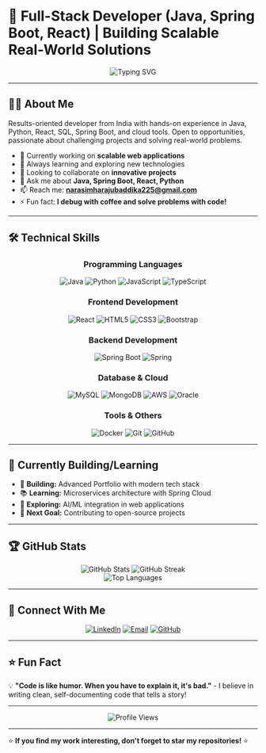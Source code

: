 # 🚀 Full-Stack Developer (Java, Spring Boot, React) | Building Scalable Real-World Solutions

<div align="center">
  <img src="https://readme-typing-svg.herokuapp.com?font=Fira+Code&pause=1000&color=2196F3&center=true&vCenter=true&width=435&lines=Full-Stack+Developer;Java+%7C+Spring+Boot+%7C+React;Always+learning+new+things" alt="Typing SVG" />
</div>

---

## 👨‍💻 About Me

Results-oriented developer from India with hands-on experience in Java, Python, React, SQL, Spring Boot, and cloud tools. Open to opportunities, passionate about challenging projects and solving real-world problems.

- 🔭 Currently working on **scalable web applications**
- 🌱 Always learning and exploring new technologies
- 👯 Looking to collaborate on **innovative projects**
- 💬 Ask me about **Java, Spring Boot, React, Python**
- 📫 Reach me: **narasimharajubaddika225@gmail.com**
- ⚡ Fun fact: **I debug with coffee and solve problems with code!**

---

## 🛠️ Technical Skills

<div align="center">

### Programming Languages
![Java](https://img.shields.io/badge/Java-%23ED8B00.svg?style=for-the-badge&logo=java&logoColor=white)
![Python](https://img.shields.io/badge/Python-3670A0?style=for-the-badge&logo=python&logoColor=ffdd54)
![JavaScript](https://img.shields.io/badge/JavaScript-%23323330.svg?style=for-the-badge&logo=javascript&logoColor=%23F7DF1E)
![TypeScript](https://img.shields.io/badge/TypeScript-%23007ACC.svg?style=for-the-badge&logo=typescript&logoColor=white)

### Frontend Development
![React](https://img.shields.io/badge/React-%2320232a.svg?style=for-the-badge&logo=react&logoColor=%2361DAFB)
![HTML5](https://img.shields.io/badge/HTML5-%23E34F26.svg?style=for-the-badge&logo=html5&logoColor=white)
![CSS3](https://img.shields.io/badge/CSS3-%231572B6.svg?style=for-the-badge&logo=css3&logoColor=white)
![Bootstrap](https://img.shields.io/badge/Bootstrap-%23563D7C.svg?style=for-the-badge&logo=bootstrap&logoColor=white)

### Backend Development
![Spring Boot](https://img.shields.io/badge/Spring%20Boot-%236DB33F.svg?style=for-the-badge&logo=spring&logoColor=white)
![Spring](https://img.shields.io/badge/Spring-%236DB33F.svg?style=for-the-badge&logo=spring&logoColor=white)

### Database & Cloud
![MySQL](https://img.shields.io/badge/MySQL-%2300f.svg?style=for-the-badge&logo=mysql&logoColor=white)
![MongoDB](https://img.shields.io/badge/MongoDB-%234ea94b.svg?style=for-the-badge&logo=mongodb&logoColor=white)
![AWS](https://img.shields.io/badge/AWS-%23FF9900.svg?style=for-the-badge&logo=amazon-aws&logoColor=white)
![Oracle](https://img.shields.io/badge/Oracle-F80000?style=for-the-badge&logo=oracle&logoColor=white)

### Tools & Others
![Docker](https://img.shields.io/badge/Docker-%230db7ed.svg?style=for-the-badge&logo=docker&logoColor=white)
![Git](https://img.shields.io/badge/Git-%23F05033.svg?style=for-the-badge&logo=git&logoColor=white)
![GitHub](https://img.shields.io/badge/GitHub-%23121011.svg?style=for-the-badge&logo=github&logoColor=white)

</div>

---

## 🚀 Currently Building/Learning

- 🔨 **Building:** Advanced Portfolio with modern tech stack
- 📚 **Learning:** Microservices architecture with Spring Cloud
- 🎯 **Exploring:** AI/ML integration in web applications
- 🌟 **Next Goal:** Contributing to open-source projects

---

## 🏆 GitHub Stats

<div align="center">
  <img src="https://github-readme-stats.vercel.app/api?username=baddikanarasimha&theme=tokyonight&hide_border=false&include_all_commits=false&count_private=false" alt="GitHub Stats" />
  <img src="https://github-readme-streak-stats.herokuapp.com/?user=baddikanarasimha&theme=tokyonight&hide_border=false" alt="GitHub Streak" />
</div>

<div align="center">
  <img src="https://github-readme-stats.vercel.app/api/top-langs/?username=baddikanarasimha&theme=tokyonight&hide_border=false&include_all_commits=false&count_private=false&layout=compact" alt="Top Languages" />
</div>

---

## 🤝 Connect With Me

<div align="center">

[![LinkedIn](https://img.shields.io/badge/LinkedIn-%230077B5.svg?style=for-the-badge&logo=linkedin&logoColor=white)](https://linkedin.com/in/narasimharaju-baddika)
[![Email](https://img.shields.io/badge/Email-D14836?style=for-the-badge&logo=gmail&logoColor=white)](mailto:narasimharajubaddika225@gmail.com)
[![GitHub](https://img.shields.io/badge/GitHub-%23121011.svg?style=for-the-badge&logo=github&logoColor=white)](https://github.com/baddikanarasimha)

</div>

---

## ⭐ Fun Fact

💡 **"Code is like humor. When you have to explain it, it's bad."** - I believe in writing clean, self-documenting code that tells a story!

---

<div align="center">
  <img src="https://komarev.com/ghpvc/?username=baddikanarasimha&label=Profile%20views&color=0e75b6&style=flat" alt="Profile Views" />
</div>

---

⭐ **If you find my work interesting, don't forget to star my repositories!** ⭐
